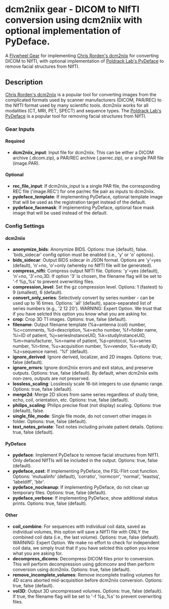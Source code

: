 # dcm2niix gear - DICOM to NIfTI conversion using dcm2niix with optional implementation of PyDeface.

A [Flywheel Gear](https://github.com/flywheel-io/gears/tree/master/spec) for implementing [Chris Rorden's dcm2niix](https://github.com/rordenlab/dcm2niix) for converting DICOM to NIfTI, with optional implementation of [Poldrack Lab's PyDeface](https://github.com/poldracklab/pydeface) to remove facial structures from NIfTI.

## Description

[Chris Rorden's dcm2niix](https://github.com/rordenlab/dcm2niix) is a popular tool for converting images from the complicated formats used by scanner manufacturers (DICOM, PAR/REC) to the NIfTI format used by many scientific tools. dcm2niix works for all modalities (CT, MRI, PET, SPECT) and sequence types. The [Poldrack Lab's PyDeface](https://github.com/poldracklab/pydeface) is a popular tool for removing facial structures from NIfTI.

### Gear Inputs

#### Required
* **dcm2niix_input**: Input file for dcm2niix. This can be either a DICOM archive (.dicom.zip), a PAR/REC archive (.parrec.zip), or a single PAR file (image.PAR).

#### Optional
* **rec_file_input**: If dcm2niix_input is a single PAR file, the corresponding REC file ('image.REC') for one par/rec file pair as inputs to dcm2niix.
* **pydeface_template**: If implementing PyDeface, optional template image that will be used as the registration target instead of the default.
* **pydeface_facemask**: If implementing PyDeface, optional face mask image that will be used instead of the default.

### Config Settings

#### dcm2niix
* **anonymize_bids**: Anonymize BIDS. Options: true (default), false. 'bids_sidecar' config option must be enabled (i.e., 'y' or 'o' options).
* **bids_sidecar**: Output BIDS sidecar in JSON format. Options are 'y'=yes (default), 'n'=no, 'o'=only (whereby no NIfTI file will be generated).
* **compress_nifti**: Compress output NIfTI file. Options: 'y'=yes (default), 'n'=no, '3'=no,3D. If option '3' is chosen, the filename flag will be set to '-f %p_%s' to prevent overwriting files.
* **compression_level**: Set the gz compression level. Options: 1 (fastest) to 9 (smallest), 6 (default).
* **convert_only_series**: Selectively convert by series number - can be used up to 16 times. Options: 'all' (default), space-separated list of series numbers (e.g., '2 12 20'). WARNING: Expert Option. We trust that if you have selcted this option you know what you are asking for.
* **crop**: Crop 3D T1 images. Options: true, false (default).
* **filename**: Output filename template (%a=antenna (coil) number, %c=comments, %d=description, %e=echo number, %f=folder name, %i=ID of patient, %j=seriesInstanceUID, %k=studyInstanceUID, %m=manufacturer, %n=name of patient, %p=protocol, %s=series number, %t=time, %u=acquisition number, %v=vendor, %x=study ID; %z=sequence name). '%f' (default).
* **ignore_derived**: Ignore derived, localizer, and 2D images. Options: true, false (default).
* **ignore_errors**: Ignore dcm2niix errors and exit status, and preserve outputs. Options: true, false (default). By default, when dcm2niix exits non-zero, outputs are not preserved.
* **lossless_scaling**: Losslessly scale 16-bit integers to use dynamic range. Options: true, false (default).
* **merge2d**: Merge 2D slices from same series regardless of study time, echo, coil, orientation, etc. Options: true, false (default).
* **philips_scaling**: Philips precise float (not display) scaling. Options: true (default), false.
* **single_file_mode**: Single file mode, do not convert other images in folder. Options: true, false (default).
* **text_notes_private**: Text notes including private patient details. Options: true, false (default).

#### PyDeface
* **pydeface**: Implement PyDeface to remove facial structures from NIfTI. Only defaced NIfTIs will be included in the output. Options: true, false (default).
* **pydeface_cost**: If implementing PyDeface, the FSL-Flirt cost function. Options: 'mutualinfo' (default), 'corratio', 'normcorr', 'normal', 'leastsq', 'labeldiff', 'bbr'.
* **pydeface_nocleanup**: If implementing PyDeface, do not clean up temporary files. Options: true, false (default).
* **pydeface_verbose**: If implementing PyDeface, show additional status prints. Options: true, false (default).

#### Other
* **coil_combine**: For sequences with individual coil data, saved as individual volumes, this option will save a NIfTI file with ONLY the combined coil data (i.e., the last volume). Options: true, false (default). WARNING: Expert Option. We make no effort to check for independent coil data, we simply trust that if you have selcted this option you know what you are asking for.
* **decompress_dicoms**: Decompress DICOM files prior to conversion. This will perform decompression using gdcmconv and then perform conversion using dcm2niix. Options: true, false (default).
* **remove_incomplete_volumes**: Remove incomplete trailing volumes for 4D scans aborted mid-acquisition before dcm2niix conversion. Options: true, false (default).
* **vol3D**: Output 3D uncompressed volumes. Options: true, false (default). If true, the filename flag will be set to '-f %p_%s' to prevent overwriting files.
